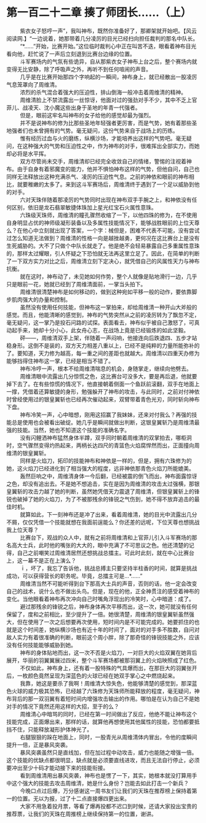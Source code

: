 <h1>第一百二十二章 揍了师团长……（上）</h1>
<div id="content">&nbsp&nbsp&nbsp&nbsp&nbsp&nbsp&nbsp&nbsp
 紫衣女子怒哼一声”，我叫神布，既然你准备好了，那卿架就开始吧。【风云阅读网.】“一边说着，她那带着几分凌厉的目光已经扫向担任裁判的那名中队长。
 <br/>&nbsp&nbsp&nbsp&nbsp&nbsp&nbsp&nbsp&nbsp
 “*……”开始，比赛开始。”这位临时裁判心中正在叫苦不迭，眼看着神布目光看向他，赶忙说了一声后立刻退到比赛台边缘的位置。
 <br/>&nbsp&nbsp&nbsp&nbsp&nbsp&nbsp&nbsp&nbsp
 斗军赛场内的气氛有些诡异，自从那紫衣女子神布上台之后，整个赛场内就变得无比安静，除了呼吸声之外，再听不到任何喧闹的声音。
 <br/>&nbsp&nbsp&nbsp&nbsp&nbsp&nbsp&nbsp&nbsp
 几乎是在比赛开始那四个字响起的一瞬间，神布身上，就已经散出一股凌厉气息笼罩向了周维清。
 <br/>&nbsp&nbsp&nbsp&nbsp&nbsp&nbsp&nbsp&nbsp
 浓烈的杀气混合着强大的压迫性，排山倒海一般冲击着周维清的精神。
 <br/>&nbsp&nbsp&nbsp&nbsp&nbsp&nbsp&nbsp&nbsp
 周维清脸上不禁流露出一丝惊讶，他面对过的强劲对手不少，其中不乏上官菲儿、战凌天、沈小魔这些出身于圣地的年青一代强者。
 <br/>&nbsp&nbsp&nbsp&nbsp&nbsp&nbsp&nbsp&nbsp
 但是，眼前这牢名叫神布的女子给他的感觉却最为强烈。
 <br/>&nbsp&nbsp&nbsp&nbsp&nbsp&nbsp&nbsp&nbsp
 并不是说神布的修为比那些圣地年轻强者更厉害，而是气势，她有着那些圣地强者们也未曾拥有的气势。毫无疑问，这份气势来自于战场上的历练。
 <br/>&nbsp&nbsp&nbsp&nbsp&nbsp&nbsp&nbsp&nbsp
 惟有经历过血与火的磨练，纵横沙场，才能培养出这样的气势吧。毫无疑问，在这种强大的气势和压迫性之中，作为神布的对手，很难挥出全部实力，而她却必将是水平挥。
 <br/>&nbsp&nbsp&nbsp&nbsp&nbsp&nbsp&nbsp&nbsp
 双方尽管尚未交手，周维清却已经完全收敛自己的情绪，警惕的注视着神布。由于自身有着邪魔变的能力，他并不惧怕神布这样的气势，但他自问，自己也同样无法释放出这种充满杀气、凌厉的压迫性气息。之前的神依和眼前的神布相比，就要稚嫩的太多了。来到这斗军赛场后，周维清终于遇到了一个足以威胁到他的对手。
 <br/>&nbsp&nbsp&nbsp&nbsp&nbsp&nbsp&nbsp&nbsp
 六对天珠伴随着那凌厉的气势同时出现在神布双手手腕之上，和神依没有任何区别，依旧是龙石翡翠敏捷体珠加上星光红宝石火属性意珠。
 <br/>&nbsp&nbsp&nbsp&nbsp&nbsp&nbsp&nbsp&nbsp
 六珠级天珠师，周维清的瞳孔骤然收缩了一下，以他四珠的修为，在不使用自身明显占优的神师级凝形装备以及多属性技能情况下，能够战胜眼前的上位天尊么？在他心中立刻就出现了答案，一个字：械但是，困难不代表不可能，没有尝试过怎么知道无法做到？周维清的性格一向是越挫越勇，更何况在这比赛台上是没有生死威胁的。大不了只做个中队长就走了。他是绝不会轻易暴露自己多重属性意珠的，那样太过耀眼，引人怀疑之下恐怕就无法再这里立足了。因此，在简单的判断了一下双方实力对比之后，周维清立刻下定决心，就凭借自己的风属性天力与神布抗衡。
 <br/>&nbsp&nbsp&nbsp&nbsp&nbsp&nbsp&nbsp&nbsp
 就在这时，神布动了，未见她如何作势，整个人就像是贴地滑行一边，几乎只是眼前一花，她就已经到了周维清面前，一掌当头拍下。
 <br/>&nbsp&nbsp&nbsp&nbsp&nbsp&nbsp&nbsp&nbsp
 周维清很清楚神布是如何移动的，做到这种宛如平移一般的动作，要依靠脚步肌肉强大的办量和控制。
 <br/>&nbsp&nbsp&nbsp&nbsp&nbsp&nbsp&nbsp&nbsp
 虽然没有使用任何技能，但神布这一掌拍来，却给周维清一种开山大斧般的感觉。而且，他能清晰的感觉到，神布的气势突然从之前的凌厉转为了飘忽不定，毫无疑问，这一掌乃是投石问路的试探。表面看去，神布似乎被自己激怒了，可真动起手来，她却十分小心，此女舟心志，在战场上竟是已经锻炼的如此坚毅。
 <br/>&nbsp&nbsp&nbsp&nbsp&nbsp&nbsp&nbsp&nbsp
 砰——，周维清双手上架，伴随着一声闷响，他接连向后跌退四、五步才站稳身形。这倒不是装的，双方天力相差八重以上，已经不是纯粹的力量所能弥补的了。要知道，天力修为越高，每一重之间的差距也就越大。周维清以四重天办修为能够挡得住神布这一掌，已经是相当不错了。
 <br/>&nbsp&nbsp&nbsp&nbsp&nbsp&nbsp&nbsp&nbsp
 神布冷哼一声，根本不给周维清喘息的机会，身随掌走，继续向他劈去。
 <br/>&nbsp&nbsp&nbsp&nbsp&nbsp&nbsp&nbsp&nbsp
 周维清眼中流露出几分惊慌之色，这比赛台可没多大，要是再后退，他就要掉下去了。在有些惊慌的情况下，他直接朝着侧面一个鱼跃前滚翻，双手在地面上一撑，凭借着还算敏捷的身形，勉强躲开了神布的攻击，与此同时，之前对付神依时曾经使用过的银皇翼斩也已经再次催动起来，双臂带着青色光刃，同时斩向神布下盘。
 <br/>&nbsp&nbsp&nbsp&nbsp&nbsp&nbsp&nbsp&nbsp
 神布冷笑一声，心中暗想，刚用这招赢了我妹妹，还来对付我么？再强的技能总是使用也会被看出破绽。她几乎是瞬间就做出判断，这银皇翼斩乃是周维清最强的技能。当然，她也不知道这个技能的准确名字。
 <br/>&nbsp&nbsp&nbsp&nbsp&nbsp&nbsp&nbsp&nbsp
 没有闪鲤洒神布猛然身体半蹲，双手同时朝着周维清的双掌拍去，哪柜洞时，空气骤然变得灼热起来，两柄长达四尺的青篮色火焰腐悍然而出，正面撞向周维清的银皇翼斩。
 <br/>&nbsp&nbsp&nbsp&nbsp&nbsp&nbsp&nbsp&nbsp
 同样是火焰刀，拓印的技能神布和神依是一样的，但是，拥有六珠修为的她，这火焰刀已经进化到了相当强大的程度，远非神依那青色火焰刀所能媲美。
 <br/>&nbsp&nbsp&nbsp&nbsp&nbsp&nbsp&nbsp&nbsp
 轰然巨响之中，周维清身体一今后翻，已经被震的倒飞而出，神布面露惊讶之色，却没有追出去。不是她不想追击，实在是因为周维清的攻击太过强横，那银皇翼斩的攻击力越了她的判断，虽然她凭借天力震退了周维清，但银皇翼斩上的锋锐也破掉了她的火焰刀，为了不被那残余的锋锐之气伤到，她不得不放弃追击的最佳时机。
 <br/>&nbsp&nbsp&nbsp&nbsp&nbsp&nbsp&nbsp&nbsp
 就算如此，下一刻神布还是冲了出来，看着周维清，她的目光中流露出几分不屑，仅仅凭借一个技能就想在我面前逞能么？你还差的远呢，下位天尊也想挑战我上位天尊？
 <br/>&nbsp&nbsp&nbsp&nbsp&nbsp&nbsp&nbsp&nbsp
 比赛台下，观战的众人中，就有之前将周维清和上官菲儿引入斗军赛场的那名高大士兵，此时他的嘴张的大大的，眼中充满了不可思议之色。他还清楚的记得，自己之前嘲笑过周维清居然还想挑战总擂主。可此时此刻，就在中心比赛台上，这一幕不是正在上演么？
 <br/>&nbsp&nbsp&nbsp&nbsp&nbsp&nbsp&nbsp&nbsp
 ｉ，坏了，我忘了告诉他，挑战总搏主只要坚持半柱香的时间，就算是挑战成功，可以获得营长的职务呢。毕竟，总擂主可是…*……”
 <br/>&nbsp&nbsp&nbsp&nbsp&nbsp&nbsp&nbsp&nbsp
 周维清当然不可能听得到台下那高大士兵的声音，否则的话，他一定会改变自己的战术，说什么也不做出头鸟。但是，现在的他，正全神贯注的感受着神布的变化。当他眼看着神布再次冲向自己时嘴角浮现出的冷笑时，心中暗道：成了。
 <br/>&nbsp&nbsp&nbsp&nbsp&nbsp&nbsp&nbsp&nbsp
 避过那残余的锋锐之后，神布身体再次平移而出，这一次，她可就没有任何保留了，度和之前相比，至少提升了一倍。她很清楚，周维清的银皇翼斩虽然强大，但在使用了一次之后想要再次使用，短时间内是不可能完成的。她要抓住的也就是这个时间差，她纵横沙场也有近十年的时间了，面对的对手多不胜数，自问对敌人实力有着很准确的判断，眼前这个周小胖，除了那奇怪的锋锐技能之外，应该没有任何技能能够威胁到她。
 <br/>&nbsp&nbsp&nbsp&nbsp&nbsp&nbsp&nbsp&nbsp
 神布的身体贴地而出，这一次不否是火焰刀，一对巨大的火焰双翼在她背后展开，华丽的羽翼翼展过四米，整个斗军赛场都被那羽翼上的火焰映照成了红色。
 <br/>&nbsp&nbsp&nbsp&nbsp&nbsp&nbsp&nbsp&nbsp
 不仅如此，神布身上，还有着一股特殊的气具爆而出，在那巨大的羽翼张开后，一枚颜色竟然呈现为深蓝色的火球已经在她双手掌心之中燃烧起来。
 <br/>&nbsp&nbsp&nbsp&nbsp&nbsp&nbsp&nbsp&nbsp
 我靠，她这是要杀了我啊！周维清大惊失色，他能够清楚的感觉到，那深蓝色火球的威力极其恐怖，已经越了六珠修为天珠师所能释放的程度，毫无疑问，神布背后的那一双羽翼有着短时间内增强攻击输出的作用。哪怕是在认为自己不是她对手的情况下竟然还用这样的大招，至于的么？
 <br/>&nbsp&nbsp&nbsp&nbsp&nbsp&nbsp&nbsp&nbsp
 周维清心中暗骂的同时，已经在第一时间做出了反应，他绝不能让神布这个技能完成，正面爆出来，那样的话，就算他再想使用其他属性的技能，恐怕都要抵挡不住，只能释放凝形护体神光了。
 <br/>&nbsp&nbsp&nbsp&nbsp&nbsp&nbsp&nbsp&nbsp
 右腿狠狠的跺在地面上，同时，一股青光从周维清体内冒出，令他的度瞬间提升一倍，正是暴风突袭。
 <br/>&nbsp&nbsp&nbsp&nbsp&nbsp&nbsp&nbsp&nbsp
 暴风突袭虽然只是直线加，但在加过程中动攻击，威力也能随之增强一倍。这个技能的优缺点都很明显，缺点就是必须要直线进攻，而且无法自行停止，必须要冲出至少十码才能动接下来的技能衔接。
 <br/>&nbsp&nbsp&nbsp&nbsp&nbsp&nbsp&nbsp&nbsp
 看到周维清用出暴风突袭，神布也是愣了一下，其实，她根本就没打算用手中这个强大的技能去攻击周维清，她是什么身份？岂能去如此打击一个新兵？
 <br/>&nbsp&nbsp&nbsp&nbsp&nbsp&nbsp&nbsp&nbsp
 今晚口点过后爆，万分感谢这一周书友们让我们的天珠在推荐榜上保持着第一的位置。无以为报，过了十二点直接爆四更出来。
 <br/>&nbsp&nbsp&nbsp&nbsp&nbsp&nbsp&nbsp&nbsp
 大家不用急着投月票，等看了爆再投都不迟口到时候，还请大家投出宝贵的推荐票，让我们的天珠在周推榜上继续保持第一的位置，谢讲。
 <br/>&nbsp&nbsp&nbsp&nbsp&nbsp&nbsp&nbsp&nbsp
 <br/>&nbsp&nbsp&nbsp&nbsp&nbsp&nbsp&nbsp&nbsp
</div>
